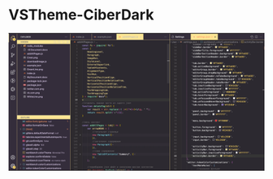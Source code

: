 # VSTheme-CiberDark
![This is an image](https://github.com/thepetruha/VSTheme-CiberDark/blob/2b811111e51eac87dd2477ce6b4785e73ea689a7/%D0%A1%D0%BD%D0%B8%D0%BC%D0%BE%D0%BA%20%D1%8D%D0%BA%D1%80%D0%B0%D0%BD%D0%B0%202021-11-19%20%D0%B2%2022.26.01.png)
